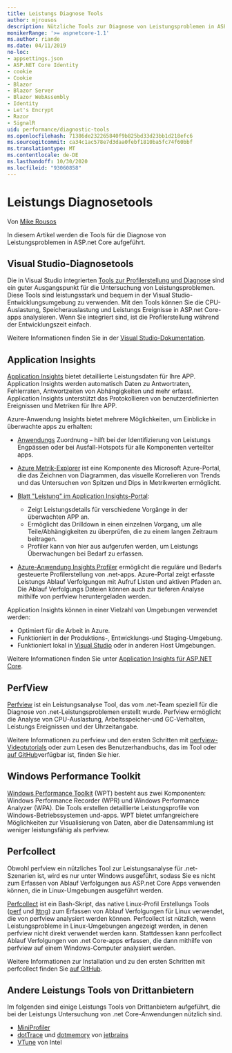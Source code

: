 ```yaml
---
title: Leistungs Diagnose Tools
author: mjrousos
description: Nützliche Tools zur Diagnose von Leistungsproblemen in ASP.net Core apps.
monikerRange: '>= aspnetcore-1.1'
ms.author: riande
ms.date: 04/11/2019
no-loc:
- appsettings.json
- ASP.NET Core Identity
- cookie
- Cookie
- Blazor
- Blazor Server
- Blazor WebAssembly
- Identity
- Let's Encrypt
- Razor
- SignalR
uid: performance/diagnostic-tools
ms.openlocfilehash: 71386de232265840f9b825bd33d23bb1d218efc6
ms.sourcegitcommit: ca34c1ac578e7d3daa0febf1810ba5fc74f60bbf
ms.translationtype: MT
ms.contentlocale: de-DE
ms.lasthandoff: 10/30/2020
ms.locfileid: "93060858"
---
```

# <a name="performance-diagnostic-tools"></a>Leistungs Diagnosetools

Von [Mike Rousos](https://github.com/mjrousos)

In diesem Artikel werden die Tools für die Diagnose von Leistungsproblemen in ASP.net Core aufgeführt.

## <a name="visual-studio-diagnostic-tools"></a>Visual Studio-Diagnosetools

Die in Visual Studio integrierten [Tools zur Profilerstellung und Diagnose](/visualstudio/profiling) sind ein guter Ausgangspunkt für die Untersuchung von Leistungsproblemen. Diese Tools sind leistungsstark und bequem in der Visual Studio-Entwicklungsumgebung zu verwenden. Mit den Tools können Sie die CPU-Auslastung, Speicherauslastung und Leistungs Ereignisse in ASP.net Core-apps analysieren. Wenn Sie integriert sind, ist die Profilerstellung während der Entwicklungszeit einfach.

Weitere Informationen finden Sie in der [Visual Studio-Dokumentation](/visualstudio/profiling/profiling-overview).

## <a name="application-insights"></a>Application Insights

[Application Insights](/azure/application-insights/app-insights-overview) bietet detaillierte Leistungsdaten für Ihre APP. Application Insights werden automatisch Daten zu Antwortraten, Fehlerraten, Antwortzeiten von Abhängigkeiten und mehr erfasst. Application Insights unterstützt das Protokollieren von benutzerdefinierten Ereignissen und Metriken für Ihre APP.

Azure-Anwendung Insights bietet mehrere Möglichkeiten, um Einblicke in überwachte apps zu erhalten:

- [Anwendungs](/azure/application-insights/app-insights-app-map) Zuordnung – hilft bei der Identifizierung von Leistungs Engpässen oder bei Ausfall-Hotspots für alle Komponenten verteilter apps.
- [Azure Metrik-Explorer](/azure/azure-monitor/platform/metrics-getting-started) ist eine Komponente des Microsoft Azure-Portal, die das Zeichnen von Diagrammen, das visuelle Korrelieren von Trends und das Untersuchen von Spitzen und Dips in Metrikwerten ermöglicht.
- [Blatt "Leistung" im Application Insights-Portal](/azure/application-insights/app-insights-tutorial-performance):

  - Zeigt Leistungsdetails für verschiedene Vorgänge in der überwachten APP an.
  - Ermöglicht das Drilldown in einen einzelnen Vorgang, um alle Teile/Abhängigkeiten zu überprüfen, die zu einem langen Zeitraum beitragen.
  - Profiler kann von hier aus aufgerufen werden, um Leistungs Überwachungen bei Bedarf zu erfassen.

- [Azure-Anwendung Insights Profiler](/azure/azure-monitor/app/profiler) ermöglicht die reguläre und Bedarfs gesteuerte Profilerstellung von .net-apps.  Azure-Portal zeigt erfasste Leistungs Ablauf Verfolgungen mit Aufruf Listen und aktiven Pfaden an. Die Ablauf Verfolgungs Dateien können auch zur tieferen Analyse mithilfe von perfview heruntergeladen werden.

Application Insights können in einer Vielzahl von Umgebungen verwendet werden:

- Optimiert für die Arbeit in Azure.
- Funktioniert in der Produktions-, Entwicklungs-und Staging-Umgebung.
- Funktioniert lokal in [Visual Studio](/azure/application-insights/app-insights-visual-studio) oder in anderen Host Umgebungen.

Weitere Informationen finden Sie unter [Application Insights für ASP.NET Core](/azure/application-insights/app-insights-asp-net-core).

## <a name="perfview"></a>PerfView

[Perfview](https://github.com/Microsoft/perfview) ist ein Leistungsanalyse Tool, das vom .net-Team speziell für die Diagnose von .net-Leistungsproblemen erstellt wurde. Perfview ermöglicht die Analyse von CPU-Auslastung, Arbeitsspeicher-und GC-Verhalten, Leistungs Ereignissen und der Uhrzeitangabe.

Weitere Informationen zu perfview und den ersten Schritten mit [perfview-Videotutorials](https://channel9.msdn.com/Series/PerfView-Tutorial) oder zum Lesen des Benutzerhandbuchs, das im Tool oder [auf GitHub](https://github.com/Microsoft/perfview)verfügbar ist, finden Sie hier.

## <a name="windows-performance-toolkit"></a>Windows Performance Toolkit

[Windows Performance Toolkit](/windows-hardware/test/wpt/) (WPT) besteht aus zwei Komponenten: Windows Performance Recorder (WPR) und Windows Performance Analyzer (WPA). Die Tools erstellen detaillierte Leistungsprofile von Windows-Betriebssystemen und-apps. WPT bietet umfangreichere Möglichkeiten zur Visualisierung von Daten, aber die Datensammlung ist weniger leistungsfähig als perfview.

## <a name="perfcollect"></a>Perfcollect

Obwohl perfview ein nützliches Tool zur Leistungsanalyse für .net-Szenarien ist, wird es nur unter Windows ausgeführt, sodass Sie es nicht zum Erfassen von Ablauf Verfolgungen aus ASP.net Core Apps verwenden können, die in Linux-Umgebungen ausgeführt werden.

[Perfcollect](https://github.com/dotnet/coreclr/blob/master/Documentation/project-docs/linux-performance-tracing.md) ist ein Bash-Skript, das native Linux-Profil Erstellungs Tools ([perf](https://perf.wiki.kernel.org/index.php/Main_Page) und [lttng](https://lttng.org/)) zum Erfassen von Ablauf Verfolgungen für Linux verwendet, die von perfview analysiert werden können. Perfcollect ist nützlich, wenn Leistungsprobleme in Linux-Umgebungen angezeigt werden, in denen perfview nicht direkt verwendet werden kann. Stattdessen kann perfcollect Ablauf Verfolgungen von .net Core-apps erfassen, die dann mithilfe von perfview auf einem Windows-Computer analysiert werden.

Weitere Informationen zur Installation und zu den ersten Schritten mit perfcollect finden Sie [auf GitHub](https://github.com/dotnet/coreclr/blob/master/Documentation/project-docs/linux-performance-tracing.md).

## <a name="other-third-party-performance-tools"></a>Andere Leistungs Tools von Drittanbietern

Im folgenden sind einige Leistungs Tools von Drittanbietern aufgeführt, die bei der Leistungs Untersuchung von .net Core-Anwendungen nützlich sind.

- [MiniProfiler](https://miniprofiler.com/)
- [dotTrace](https://www.jetbrains.com/profiler/) und [dotmemory](https://www.jetbrains.com/dotmemory/) von [jetbrains](https://www.jetbrains.com/)
- [VTune](https://software.intel.com/content/www/us/en/develop/tools/vtune-profiler.html) von Intel
